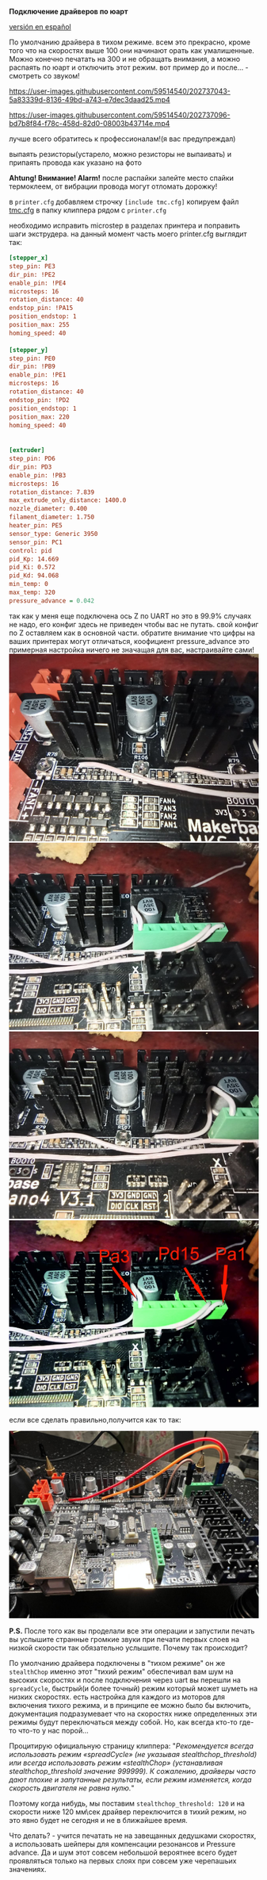 **Подключение драйверов по юарт** 

[versión en español](esp_readme.md)

По умолчанию драйвера в тихом режиме. всем это прекрасно, кроме того что на скоростях выше 100 они начинают орать как умалишенные. Можно конечно печатать на 300 и не обращать внимания, а можно распаять по юарт и отключить этот режим.
вот пример до и после... - смотреть со звуком!

https://user-images.githubusercontent.com/59514540/202737043-5a83339d-8136-49bd-a743-e7dec3daad25.mp4


https://user-images.githubusercontent.com/59514540/202737096-bd7b8f84-f78c-458d-82d0-08003b43714e.mp4


лучше всего обратитесь к профессионалам!(я вас предупреждал)

 выпаять резисторы(устарело, можно резисторы не выпаивать) и припаять провода как указано на фото

**Ahtung! Внимание! Alarm!** после распайки залейте место спайки термоклеем, от вибрации провода могут отломать дорожку!

в `printer.cfg` добавляем строчку `[include tmc.cfg]`
копируем файл [tmc.cfg](tmc.cfg) в папку  клиппера рядом с `printer.cfg` 

необходимо исправить microstep в разделах принтера и поправить шаги экструдера.
на данный момент часть моего printer.cfg выглядит так:

```cfg
[stepper_x]
step_pin: PE3
dir_pin: !PE2
enable_pin: !PE4
microsteps: 16
rotation_distance: 40
endstop_pin: !PA15
position_endstop: 1
position_max: 255
homing_speed: 40

[stepper_y]
step_pin: PE0
dir_pin: !PB9
enable_pin: !PE1
microsteps: 16
rotation_distance: 40
endstop_pin: !PD2
position_endstop: 1
position_max: 220
homing_speed: 40


[extruder]
step_pin: PD6
dir_pin: PD3
enable_pin: !PB3
microsteps: 16
rotation_distance: 7.839
max_extrude_only_distance: 1400.0
nozzle_diameter: 0.400
filament_diameter: 1.750
heater_pin: PE5
sensor_type: Generic 3950
sensor_pin: PC1
control: pid
pid_Kp: 14.669
pid_Ki: 0.572
pid_Kd: 94.068
min_temp: 0
max_temp: 320
pressure_advance = 0.042
```
так как у меня еще подключена ось Z по UART но это в 99.9% случаях не надо, его конфиг здесь не приведен чтобы вас не путать. свой конфиг по Z оставляем как в основной части.
обратите внимание что цифры на ваших принтерах могут отличаться, коофициент pressure_advance это примерная настройка ничего не значащая для вас, настраивайте сами!
![1](1.jpg)
![2](2.jpg)
![3](3.jpg)
![4](4.jpg)

если все сделать правильно,получится как то так:

![5](itog.jpg)

**P.S.**
После того как вы проделали все эти операции и запустили печать вы услышите странные громкие звуки при печати первых слоев на низкой скорости так обязательно услышите. Почему так происходит?

По умолчанию драйвера подключены в "тихом режиме" он же `stealthChop` именно этот "тихий режим" обеспечивал вам шум на высоких скоростях и после подключения через uart вы перешли на `spreadCycle`, быстрый(и более точный) режим который может шуметь на низких скоростях. есть настройка для каждого из моторов для включения тихого режима, и в принципе ее можно было бы включить,  документация подразумевает что на скоростях ниже определенных эти режимы будут переключаться между собой. Но, как всегда кто-то где-то что-то у нас порой...

Процитирую официальную страницу клиппера: "*Рекомендуется всегда использовать режим «spreadCycle» (не указывая stealthchop_threshold) или всегда использовать режим «stealthChop» (устанавливая stealthchop_threshold значение 999999). К сожалению, драйверы часто дают плохие и запутанные результаты, если режим изменяется, когда скорость двигателя не равна нулю.*"

Поэтому когда нибудь, мы поставим `stealthchop_threshold: 120` и на скорости ниже 120 мм\сек драйвер переключится в тихий режим, но это явно будет не сегодня и не в ближайшее время. 

Что делать? - учится печатать не на завещанных дедушками скоростях, а использовать  шейперы для компенсации резонансов и Pressure advance. Да и шум этот совсем небольшой вероятнее всего будет проявляться только на первых слоях при совсем уже черепашьих значениях.


